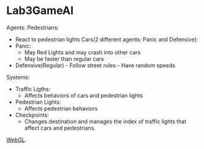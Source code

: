# Lab3GameAI

Agents:
Pedestrians:
  - React to pedestrian lights
Cars(2 different agents: Panic and Defensive):
  - Panic:
    - May Red Lights and may crash into other cars
    - May be faster than regular cars
   - Defensive(Regular)
    - Follow street rules
    - Have random speeds
    
Systems:
  - Traffic Ligths:
    - Affects behaviors of cars and pedestrian lights
  - Pedestrian Lights:
    - Affects pedestrian behaviors 
  - Checkpoints:
    - Changes destination and manages the index of traffic lights that affect cars and pedestrians.
    
  
[WebGL](https://mywebspace.quinnipiac.edu/hvaldes/gdd_316/Lab3GameAI/).

